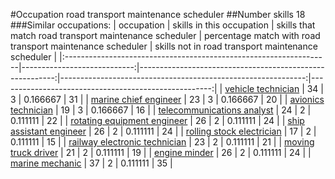#Occupation road transport maintenance scheduler
##Number skills 18
###Similar occupations:
| occupation                                                        |   skills in this occupation |   skills that match road transport maintenance scheduler |   percentage match with road transport maintenance scheduler |   skills not in road transport maintenance scheduler |
|:------------------------------------------------------------------|----------------------------:|---------------------------------------------------------:|-------------------------------------------------------------:|-----------------------------------------------------:|
| [vehicle technician](vehicle_technician.md)                       |                          34 |                                                        3 |                                                     0.166667 |                                                   31 |
| [marine chief engineer](marine_chief_engineer.md)                 |                          23 |                                                        3 |                                                     0.166667 |                                                   20 |
| [avionics technician](avionics_technician.md)                     |                          19 |                                                        3 |                                                     0.166667 |                                                   16 |
| [telecommunications analyst](telecommunications_analyst.md)       |                          24 |                                                        2 |                                                     0.111111 |                                                   22 |
| [rotating equipment engineer](rotating_equipment_engineer.md)     |                          26 |                                                        2 |                                                     0.111111 |                                                   24 |
| [ship assistant engineer](ship_assistant_engineer.md)             |                          26 |                                                        2 |                                                     0.111111 |                                                   24 |
| [rolling stock electrician](rolling_stock_electrician.md)         |                          17 |                                                        2 |                                                     0.111111 |                                                   15 |
| [railway electronic technician](railway_electronic_technician.md) |                          23 |                                                        2 |                                                     0.111111 |                                                   21 |
| [moving truck driver](moving_truck_driver.md)                     |                          21 |                                                        2 |                                                     0.111111 |                                                   19 |
| [engine minder](engine_minder.md)                                 |                          26 |                                                        2 |                                                     0.111111 |                                                   24 |
| [marine mechanic](marine_mechanic.md)                             |                          37 |                                                        2 |                                                     0.111111 |                                                   35 |
